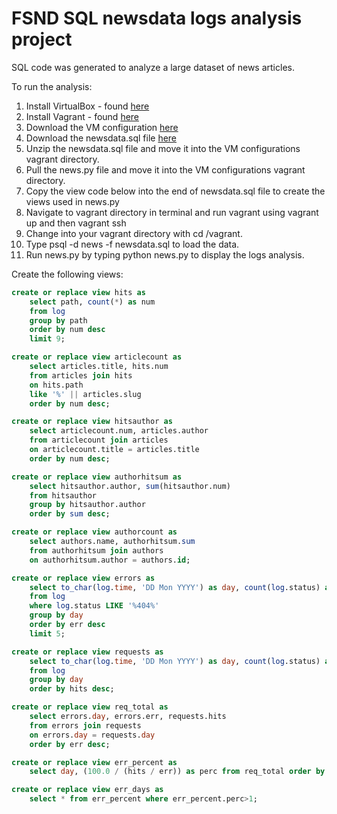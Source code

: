 # FSND SQL newsdata logs analysis project

SQL code was generated to analyze a large dataset of news articles.

To run the analysis:
1. Install VirtualBox - found [here](virtualbox.org)
2. Install Vagrant - found [here](vagrantup.com)
3. Download the VM configuration [here](https://github.com/udacity/fullstack-nanodegree-vm)
4. Download the newsdata.sql file [here](https://d17h27t6h515a5.cloudfront.net/topher/2016/August/57b5f748_newsdata/newsdata.zip)
5. Unzip the newsdata.sql file and move it into the VM configurations vagrant directory.
6. Pull the news.py file and move it into the VM configurations vagrant directory.
7. Copy the view code below into the end of newsdata.sql file to create the views used in news.py
8. Navigate to vagrant directory in terminal and run vagrant using vagrant up and then vagrant ssh
9. Change into your vagrant directory with cd /vagrant. 
10. Type psql -d news -f newsdata.sql to load the data.
11. Run news.py by typing python news.py to display the logs analysis.


Create the following views:

```sql
create or replace view hits as
    select path, count(*) as num
    from log
    group by path 
    order by num desc
    limit 9;

create or replace view articlecount as
    select articles.title, hits.num
    from articles join hits
    on hits.path
    like '%' || articles.slug
    order by num desc;

create or replace view hitsauthor as
    select articlecount.num, articles.author
    from articlecount join articles
    on articlecount.title = articles.title
    order by num desc;

create or replace view authorhitsum as
    select hitsauthor.author, sum(hitsauthor.num)
    from hitsauthor
    group by hitsauthor.author
    order by sum desc;

create or replace view authorcount as
    select authors.name, authorhitsum.sum
    from authorhitsum join authors
    on authorhitsum.author = authors.id;

create or replace view errors as
    select to_char(log.time, 'DD Mon YYYY') as day, count(log.status) as err
    from log
    where log.status LIKE '%404%'
    group by day
    order by err desc
    limit 5;

create or replace view requests as
    select to_char(log.time, 'DD Mon YYYY') as day, count(log.status) as hits
    from log
    group by day
    order by hits desc;

create or replace view req_total as
    select errors.day, errors.err, requests.hits
    from errors join requests
    on errors.day = requests.day
    order by err desc;

create or replace view err_percent as
    select day, (100.0 / (hits / err)) as perc from req_total order by perc desc;

create or replace view err_days as
    select * from err_percent where err_percent.perc>1;
```
